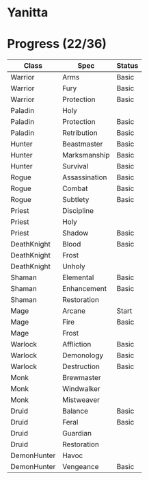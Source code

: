 # Yanitta

# Progress (22/36)

|Class|Spec|Status|
|---|---|---|
|Warrior|Arms|Basic|
|Warrior|Fury|Basic|
|Warrior|Protection|Basic|
|Paladin|Holy|
|Paladin|Protection|Basic|
|Paladin|Retribution|Basic|
|Hunter|Beastmaster|Basic|
|Hunter|Marksmanship|Basic|
|Hunter|Survival|Basic|
|Rogue|Assassination|Basic|
|Rogue|Combat|Basic|
|Rogue|Subtlety|Basic|
|Priest|Discipline|
|Priest|Holy|
|Priest|Shadow|Basic|
|DeathKnight|Blood|Basic|
|DeathKnight|Frost|
|DeathKnight|Unholy|
|Shaman|Elemental|Basic|
|Shaman|Enhancement|Basic|
|Shaman|Restoration|
|Mage|Arcane|Start|
|Mage|Fire|Basic|
|Mage|Frost|
|Warlock|Affliction|Basic|
|Warlock|Demonology|Basic|
|Warlock|Destruction|Basic|
|Monk|Brewmaster|
|Monk|Windwalker|
|Monk|Mistweaver|
|Druid|Balance|Basic|
|Druid|Feral|Basic|
|Druid|Guardian|
|Druid|Restoration|
|DemonHunter|Havoc|
|DemonHunter|Vengeance|Basic|
